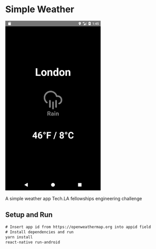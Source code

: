 # Simple Weather

<img src="./media/Screenshot_1578336340.png" width="300">

A simple weather app Tech.LA fellowships engineering challenge

## Setup and Run

    # Insert app id from https://openweathermap.org into appid field
    # Install dependencies and run
    yarn install
    react-native run-android